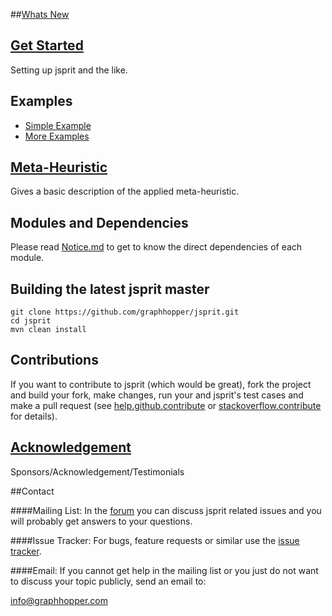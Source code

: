 ##[Whats New](https://github.com/jsprit/jsprit/blob/master/WHATS_NEW.md)

## [Get Started](https://github.com/jsprit/jsprit/wiki/Getting-Started)

Setting up jsprit and the like.

## Examples 

* [Simple Example](https://github.com/jsprit/jsprit/wiki/Simple-Example) 
* [More Examples](https://github.com/jsprit/jsprit/wiki/More-Examples)

## [Meta-Heuristic](https://github.com/jsprit/jsprit/wiki/Meta-Heuristic)

Gives a basic description of the applied meta-heuristic.

## Modules and Dependencies

Please read [Notice.md](https://github.com/graphhopper/jsprit/blob/master/NOTICE.md) to get to know the direct dependencies of each module.

## Building the latest jsprit master

```
git clone https://github.com/graphhopper/jsprit.git
cd jsprit
mvn clean install
```


## Contributions

If you want to contribute to jsprit (which would be great), fork the project and build your fork, make changes, run your and jsprit's test cases and make a pull request (see [help.github.contribute](https://help.github.com/articles/fork-a-repo) or [stackoverflow.contribute](http://stackoverflow.com/questions/4384776/how-do-i-contribute-to-others-code-in-github) for details).

## [Acknowledgement](https://github.com/jsprit/jsprit/wiki/Acknowledgement)

Sponsors/Acknowledgement/Testimonials

##Contact

####Mailing List: 
In the [forum](https://discuss.graphhopper.com/) you can discuss jsprit related issues and you will probably get answers to your questions.

####Issue Tracker:
For bugs, feature requests or similar use the [issue tracker](https://github.com/jsprit/jsprit/issues).

####Email: 
If you cannot get help in the mailing list or you just do not want to discuss your topic publicly, send an email to:

info@graphhopper.com